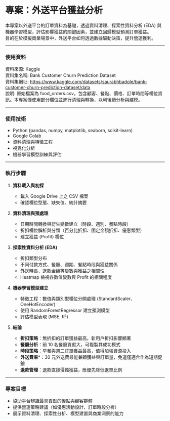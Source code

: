 
# 專案：外送平台獲益分析  
本專案以外送平台的訂單資料為基礎，透過資料清理、探索性資料分析 (EDA) 與機器學習模型，評估影響獲益的關鍵因素，並建立回歸模型預測訂單獲益。   
目的在於模擬商業場景中，外送平台如何透過數據驅動決策，提升營運獲利。  


---
     
  
### **使用資料**  
資料來源: Kaggle  
資料集名稱: Bank Customer Churn Prediction Dataset  
資料集網址: https://www.kaggle.com/datasets/saurabhbadole/bank-customer-churn-prediction-dataset/data  
說明: 原始檔案為 food_orders.csv，包含顧客、餐點、價格、訂單時間等欄位資訊。本專案僅使用部分欄位並進行清理與轉換，以利後續分析與建模。    



---   
   
  
### **使用技術**   
- Python (pandas, numpy, matplotlib, seaborn, scikit-learn)  
- Google Colab  
- 資料清理與特徵工程  
- 視覺化分析  
- 機器學習模型訓練與評估  
   
---   
                
### **執行步驟**   
1. **資料載入與初探**  
   - 載入 Google Drive 上之 CSV 檔案  
   - 確認欄位型態、缺失值、統計摘要   

  
2. **資料清理與預處理**  
   - 日期時間轉換與衍生變數建立（時段、週別、餐點時段） 
   - 折扣欄位解析與分類（百分比折扣、固定金額折扣、優惠類型） 
   - 建立獲益 (Profit) 欄位   
    
3. **探索性資料分析 (EDA)**  
   - 折扣類型分布  
   - 不同付款方式、餐廳、週期、餐點時段與獲益關係  
   - 外送時長、退款金額等變數與獲益之相關性  
   - Heatmap 檢視各數值變數與 Profit 的相關程度    

       
4. **機器學習模型建立**   
   - 特徵工程：數值與類別型欄位分開處理 (StandardScaler、OneHotEncoder)  
   - 使用 RandomForestRegressor 建立預測模型  
   - 評估模型表現 (MSE, R²)    
  
     
5. **結論**    
   - **折扣策略**：無折扣的訂單獲益最高，新用戶折扣影響顯著    
   - **餐廳分析**：前 10 名餐廳貢獻大，可複製其成功模式     
   - **時段策略**：早餐與週二訂單獲益最高，值得加強資源投入     
   - **外送費率***：30 元外送費最能兼顧獲益與訂單量，免運僅適合作為短期促銷     
   - **退款管理**：退款直接侵蝕獲益，應優先降低退單比例     
   
---   
         
### **專案目標**  
- 協助平台辨識最具貢獻的餐點與顧客群體  
- 提供營運策略建議（如優惠活動設計、訂單時段分析）  
- 展示資料清理、探索性分析、模型建置與商業洞察的能力
  
